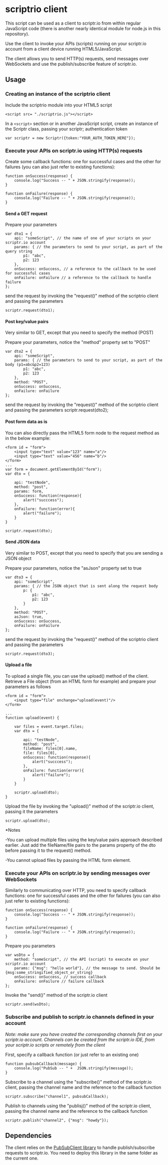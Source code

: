 # scriptrio client

This script can be used as a client to scriptr.io from within regular JavaScript code (there is another nearly identical module for node.js
in this repository).
 
Use the client to invoke your APIs (scripts) running on your scriptr.io account from a client device running HTML5/JavaScript. 

The client allows you to send HTTP(s) requests, send messages over WebSockets and use the publish/subscribe feature of scriptr.io.  

## Usage

### Creating an instance of the scriptrio client

Include the scriptrio module into your HTML5 script
```
<script src= "./scriptrio.js"></script>
```
In a ```<script>``` section or in another JavaScript script, create an instance of the Scriptr class, passing your scriptr; authentication token
```
var scriptr = new Scriptr({token:"YOUR_AUTH_TOKEN_HERE"});
```

### Execute your APIs on scriptr.io using HTTP(s) requests

Create some callback functions: one for successful cases and the other for failures (you can also just refer to existing functions):
```
function onSuccess(response) {
	console.log("Success -- " + JSON.stringify(response));
}

function onFailure(response) {
	console.log("Failure -- " + JSON.stringify(response));
} 
```

#### Send a GET request

Prepare your parameters
```
var dto1 = {
	api: "someScript", // the name of one of your scripts on your scriptr.io account
	params: { // the parameters to send to your script, as part of the query string
		p1: "abc",
		p2: 123
	},
	onSuccess: onSuccess, // a reference to the callback to be used for successful cases
	onFailure: onFailure // a reference to the callback to handle failure
};
```

send the request by invoking the "request()" method of the scriptrio client and passing the parameters
```
scriptr.request(dto1);
```

#### Post key/value pairs 

Very similar to GET, except that you need to specify the method (POST)

Prepare your parameters, notice the "method" property set to "POST"
```
var dto2 = {
	api: "someScript",
	params: { // the parameters to send to your script, as part of the body (p1=abc&p2=123)
		p1: "abc",
		p2: 123
	},
	method: "POST",
	onSuccess: onSuccess,
	onFailure: onFailure	
};
```
send the request by invoking the "request()" method of the scriptrio client and passing the parameters
scriptr.request(dto2);

#### Post form data as is
You can also directly pass the HTML5 form node to the request method as in the below example:
```
<form id = "form">
	<input type="text" value="123" name="a"/>
	<input type="text" value="456" name="b"/>
</form>
...
var form = document.getElementById("form");
var dto = {

	api: "testNode",
	method: "post",
	params: form,
	onSuccess: function(response){
		alert("succcess");
	},
	onFailure: function(error){
		alert("failure");
	}
}

scriptr.request(dto);
```
#### Send JSON data

Very similar to POST, except that you need to specify that you are sending a JSON object

Prepare your parameters, notice the "asJson" property set to true
```
var dto3 = {
	api: "someScript",
	params: { // the JSON object that is sent along the request body
		p: {
			p1: "abc",
			p2: 123
		}
	},
	method: "POST",
	asJson: true,
	onSuccess: onSuccess,
	onFailure: onFailure	
};
```

send the request by invoking the "request()" method of the scriptrio client and passing the parameters
```
scriptr.request(dto3);
```

#### Upload a file

To upload a single file, you can use the upload() method of the client.
Retrieve a File object (from an HTML form for example) and prepare your parameters as follows

```
<form id = "form">
	<input type="file" onchange="upload(event)"/>
</form>

...
function upload(event) {

	var files = event.target.files;
	var dto = {

		api: "testNode",
		method: "post",
		fileName: files[0].name,
		file: files[0],				
		onSuccess: function(response){
			alert("succcess");
		},
		onFailure: function(error){
			alert("failure");
		}
	}		
	
	scriptr.upload(dto);
}
```

Upload the file by invoking the "upload()" method of the scriptr.io client, passing it the parameters
```
scriptr.upload(dto);
```
*Notes 

-You can upload multiple files using the key/value pairs approach described earlier.
Just add the fileName/file pairs to the params property of the dto before passing it to the request() method.

-You cannot upload files by passing the HTML form element. 

### Execute your APIs on scriptr.io by sending messages over WebSockets

Similarly to communicating over HTTP, you need to specify callback functions: one for successful cases and the other for failures (you can also just refer to existing functions):
```
function onSuccess(response) {
	console.log("Success -- " + JSON.stringify(response));
}

function onFailure(response) {
	console.log("Failure -- " + JSON.stringify(response));
} 
```

Prepare you parameters
```
var wsDto = {
	method: "someScript", // the API (script) to execute on your scriptr.io account
	params: {"msg": "hello world"}, // the message to send. Should be {msg:some_stringified_object_or_string}
	onSuccess: onSuccess, // success callback
	onFailure: onFailure // failure callback
};
```

Invoke the "send()" method of the scriptr.io client
```  
scriptr.send(wsDto);
```

### Subscribe and publish to scriptr.io channels defined in your account

*Note: make sure you have created the corresponding channels first on your scriptr.io account.
Channels can be created from the scriptr.io IDE, from your scriptr.io scripts or remotely from the client*
  
First, specify a callback function (or just refer to an existing one)
```
function pubsubCallback(message) {
	console.log("PubSub -- " +  JSON.stringify(message));
}
```

Subscribe to a channel using the "subscribe()" method of the scriptr.io client, passing the channel name and 
the reference to the callback function
```
scriptr.subscribe("channel1", pubsubCallback);
```

Publish to channels using the "publisj()" method of the scriptr.io client, passing the channel name and 
the reference to the callback function
```
scriptr.publish("channel2", {"msg": "howdy"});
```

## Dependencies
The client relies on the [PubSubClient library](https://github.com/scriptrdotio/libraries/tree/master/clients/publish_subscribe) 
to handle publish/subscribe requests to scriptr.io. You need to deploy this library in the same folder as the current one. 

